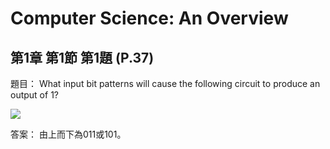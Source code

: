 # Computer Science: An Overview
## 第1章 第1節 第1題 (P.37)

題目：
What input bit patterns will cause the following circuit to produce an output of 1?

![](https://raw.githubusercontent.com/mini-island/Computer-Science-an-Overview/master/exercises/Ch01-1-1.JPG)


答案：
由上而下為011或101。
